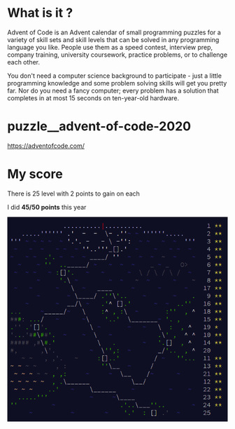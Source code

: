 # What is it ?

Advent of Code is an Advent calendar of small programming puzzles for a variety of skill sets and skill levels that can be solved in any programming language you like. People use them as a speed contest, interview prep, company training, university coursework, practice problems, or to challenge each other.

You don't need a computer science background to participate - just a little programming knowledge and some problem solving skills will get you pretty far. Nor do you need a fancy computer; every problem has a solution that completes in at most 15 seconds on ten-year-old hardware.

# puzzle__advent-of-code-2020
https://adventofcode.com/

# My score
There is 25 level with 2 points to gain on each

I did **45/50 points** this year

![result](result.png)
